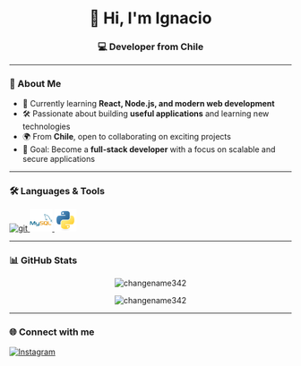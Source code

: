 <h1 align="center">👋 Hi, I'm Ignacio</h1>
<h3 align="center">💻 Developer from Chile</h3>

---

### 🚀 About Me
- 🌱 Currently learning **React, Node.js, and modern web development**
- 🛠 Passionate about building **useful applications** and learning new technologies
- 🌍 From **Chile**, open to collaborating on exciting projects
- 🎯 Goal: Become a **full-stack developer** with a focus on scalable and secure applications  

---

### 🛠️ Languages & Tools
<p align="left">
  <a href="https://git-scm.com/" target="_blank" rel="noreferrer">
    <img src="https://www.vectorlogo.zone/logos/git-scm/git-scm-icon.svg" alt="git" width="40" height="40"/>
  </a>
  <a href="https://www.mysql.com/" target="_blank" rel="noreferrer">
    <img src="https://raw.githubusercontent.com/devicons/devicon/master/icons/mysql/mysql-original-wordmark.svg" alt="mysql" width="40" height="40"/>
  </a>
  <a href="https://www.python.org" target="_blank" rel="noreferrer">
    <img src="https://raw.githubusercontent.com/devicons/devicon/master/icons/python/python-original.svg" alt="python" width="40" height="40"/>
  </a>
</p>

---

### 📊 GitHub Stats
<p align="center">
  <img src="https://github-readme-stats.vercel.app/api/top-langs?username=changename342&show_icons=true&locale=en&layout=compact&theme=tokyonight" alt="changename342" />
</p>

<p align="center">
  <img src="https://github-readme-streak-stats.herokuapp.com/?user=changename342&theme=tokyonight" alt="changename342" />
</p>

---

### 🌐 Connect with me
<p align="left">
  <a href="https://instagram.com/magnanimo_plus/" target="_blank">
    <img src="https://raw.githubusercontent.com/rahuldkjain/github-profile-readme-generator/master/src/images/icons/Social/instagram.svg" alt="Instagram" height="30" width="40" />
  </a>
</p>
